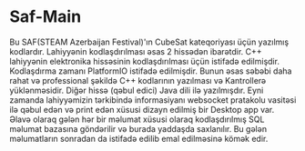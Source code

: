 # Saf-Main

Bu SAF(STEAM Azerbaijan Festival)'ın CubeSat kateqoriyası üçün yazılmış kodlardır. Lahiyyənin kodlaşdırılması əsas 2 hissədən ibarətdir. C++ lahiyyənin elektronika hissəsinin kodlaşdırılması üçün istifadə edilmişdir. Kodlaşdırma zamanı PlatformIO istifadə edilmişdir. Bunun əsas səbəbi daha rahat və professional şəkildə C++ kodlarının yazılması və Kantrollerə yüklənməsidir. Diğər hissə (qəbul edici) Java dili ilə yazılmışdır. Eyni zamanda lahiyyəmizin tərkibində informasiyanı websocket pratakolu vasitəsi ilə qəbul edən və print edən xüsusi dizayn edilmiş bir Desktop app var. Əlavə olaraq gələn hər bir məlumat xüsusi olaraq kodlaşdırılmış SQL məlumat bazasına göndərilir və burada yaddaşda saxlanılır. Bu gələn məlumatların sonradan da istifadə edilib emal edilməsinə kömək edir.
